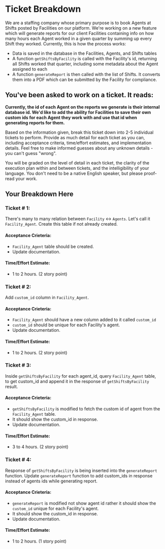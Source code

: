 # Ticket Breakdown
We are a staffing company whose primary purpose is to book Agents at Shifts posted by Facilities on our platform. We're working on a new feature which will generate reports for our client Facilities containing info on how many hours each Agent worked in a given quarter by summing up every Shift they worked. Currently, this is how the process works:

- Data is saved in the database in the Facilities, Agents, and Shifts tables
- A function `getShiftsByFacility` is called with the Facility's id, returning all Shifts worked that quarter, including some metadata about the Agent assigned to each
- A function `generateReport` is then called with the list of Shifts. It converts them into a PDF which can be submitted by the Facility for compliance.

## You've been asked to work on a ticket. It reads:

**Currently, the id of each Agent on the reports we generate is their internal database id. We'd like to add the ability for Facilities to save their own custom ids for each Agent they work with and use that id when generating reports for them.**


Based on the information given, break this ticket down into 2-5 individual tickets to perform. Provide as much detail for each ticket as you can, including acceptance criteria, time/effort estimates, and implementation details. Feel free to make informed guesses about any unknown details - you can't guess "wrong".


You will be graded on the level of detail in each ticket, the clarity of the execution plan within and between tickets, and the intelligibility of your language. You don't need to be a native English speaker, but please proof-read your work.

## Your Breakdown Here


### Ticket # 1:

There's many to many relation between `Facility` <-> `Agents`. Let's call it `Facility_Agent`.
Create this table if not already created.

#### Acceptance Crieteria:
* `Facility_Agent` table should be created.
* Update documentation.

#### Time/Effort Estimate:
* 1 to 2 hours. (2 story point)

### Ticket # 2:

Add `custom_id` column in `Facility_Agent`.

#### Acceptance Crieteria:
* `Facility_Agent` should have a new column added to it called `custom_id`
* `custom_id` should be unique for each Facility's agent.
* Update documentation.

#### Time/Effort Estimate:
* 1 to 2 hours. (2 story point)

### Ticket # 3:

Inside `getShiftsByFacility` for each agent_id, query `Facility_Agent` table, to get custom_id and append it in the response of `getShiftsByFacility` result.

#### Acceptance Crieteria:
* `getShiftsByFacility` is modified to fetch the custom id of agent from the `Facility_Agent` table.
* It should show the custom_id in response.
* Update documentation.

#### Time/Effort Estimate:
* 3 to 4 hours. (2 story point)

### Ticket # 4:

Response of `getShiftsByFacility` is being inserted into the `generateReport` function. Update `generateReport` function to add custom_ids in response instead of agents ids while generating report.

#### Acceptance Crieteria:
* `generateReport` is modified not show agent id rather it should show the `custom_id` unique for each Facility's agent.
* It should show the custom_id in response.
* Update documentation.

#### Time/Effort Estimate:
* 1 to 2 hours. (1 story point)
